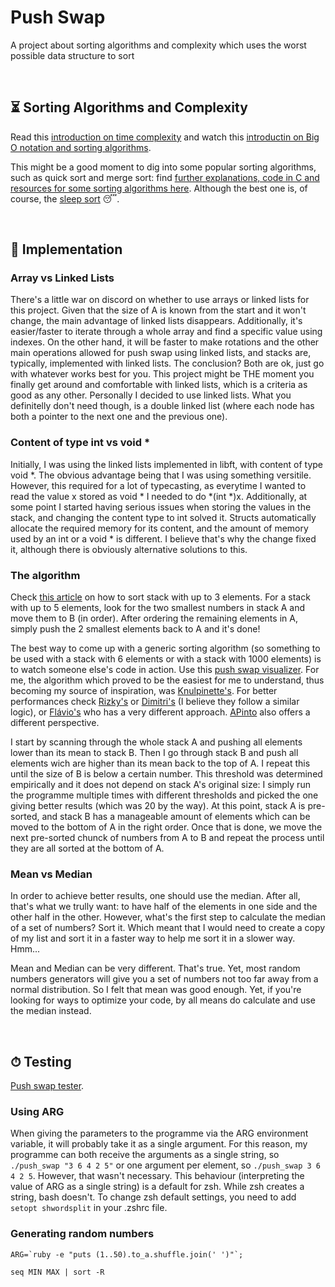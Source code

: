 # Push Swap
A project about sorting algorithms and complexity which uses the worst possible data structure to sort

<br/>

## ⏳ Sorting Algorithms and Complexity
Read this [introduction on time complexity](https://remimercier.com/wtf-time-complexity/) and watch this [introductin on Big O notation and sorting algorithms](https://www.youtube.com/watch?v=RGuJga2Gl_k).

This might be a good moment to dig into some popular sorting algorithms, such as quick sort and merge sort: find [further explanations, code in C and resources for some sorting algorithms here](https://github.com/arieivs/algorithms/tree/master/sort).
Although the best one is, of course, the [sleep sort](https://kevlinhenney.medium.com/need-something-sorted-sleep-on-it-11fdf8453914) 😴.

<br/>

## 🥞 Implementation
### Array vs Linked Lists
There's a little war on discord on whether to use arrays or linked lists for this project.
Given that the size of A is known from the start and it won't change, the main advantage of linked lists disappears.
Additionally, it's easier/faster to iterate through a whole array and find a specific value using indexes.
On the other hand, it will be faster to make rotations and the other main operations allowed for push swap using linked lists, and stacks are, typically, implemented with linked lists.
The conclusion?
Both are ok, just go with whatever works best for you.
This project might be THE moment you finally get around and comfortable with linked lists, which is a criteria as good as any other.
Personally I decided to use linked lists.
What you definitelly don't need though, is a double linked list (where each node has both a pointer to the next one and the previous one).

### Content of type int vs void \*
Initially, I was using the linked lists implemented in libft, with content of type void \*.
The obvious advantage being that I was using something versitile.
However, this required for a lot of typecasting, as everytime I wanted to read the value x stored as void \* I needed to do \*(int \*)x.
Additionally, at some point I started having serious issues when storing the values in the stack, and changing the content type to int solved it.
Structs automatically allocate the required memory for its content, and the amount of memory used by an int or a void \* is different.
I believe that's why the change fixed it, although there is obviously alternative solutions to this.

### The algorithm
Check [this article](https://medium.com/@jamierobertdawson/push-swap-the-least-amount-of-moves-with-two-stacks-d1e76a71789a) on how to sort stack with up to 3 elements.
For a stack with up to 5 elements, look for the two smallest numbers in stack A and move them to B (in order).
After ordering the remaining elements in A, simply push the 2 smallest elements back to A and it's done!

The best way to come up with a generic sorting algorithm (so something to be used with a stack with 6 elements or with a stack with 1000 elements) is to watch someone else's code in action.
Use this [push swap visualizer](https://github.com/o-reo/push_swap_visualizer).
For me, the algorithm which proved to be the easiest for me to understand, thus becoming my source of inspiration, was [Knulpinette's](https://github.com/Knulpinette/Cursus42/tree/main/02-push_swap).
For better performances check [Rizky's](https://github.com/rizky/42-push_swap) or [Dimitri's](https://github.com/DimitriDaSilva/42_push_swap) (I believe they follow a similar logic), or [Flávio's](https://github.com/flaviomota/push_swap) who has a very different approach.
[APinto](https://github.com/protsaq/push_swap) also offers a different perspective.

I start by scanning through the whole stack A and pushing all elements lower than its mean to stack B.
Then I go through stack B and push all elements wich are higher than its mean back to the top of A.
I repeat this until the size of B is below a certain number.
This threshold was determined empirically and it does not depend on stack A's original size: I simply run the programme multiple times with different thresholds and picked the one giving better results (which was 20 by the way).
At this point, stack A is pre-sorted, and stack B has a manageable amount of elements which can be moved to the bottom of A in the right order.
Once that is done, we move the next pre-sorted chunck of numbers from A to B and repeat the process until they are all sorted at the bottom of A.

### Mean vs Median
In order to achieve better results, one should use the median.
After all, that's what we trully want: to have half of the elements in one side and the other half in the other.
However, what's the first step to calculate the median of a set of numbers?
Sort it.
Which meant that I would need to create a copy of my list and sort it in a faster way to help me sort it in a slower way.
Hmm...

Mean and Median can be very different.
That's true.
Yet, most random numbers generators will give you a set of numbers not too far away from a normal distribution.
So I felt that mean was good enough.
Yet, if you're looking for ways to optimize your code, by all means do calculate and use the median instead.

<br/>

## ⏱ Testing
[Push swap tester](https://github.com/lmalki-h/push_swap_tester).

### Using ARG
When giving the parameters to the programme via the ARG environment variable, it will probably take it as a single argument.
For this reason, my programme can both receive the arguments as a single string, so ```./push_swap "3 6 4 2 5"``` or one argument per element, so ```./push_swap 3 6 4 2 5```.
However, that wasn't necessary.
This behaviour (interpreting the value of ARG as a single string) is a default for zsh.
While zsh creates a string, bash doesn't.
To change zsh default settings, you need to add ```setopt shwordsplit``` in your .zshrc file.

### Generating random numbers
```ARG=`ruby -e "puts (1..50).to_a.shuffle.join(' ')"`;```

```seq MIN MAX | sort -R```

